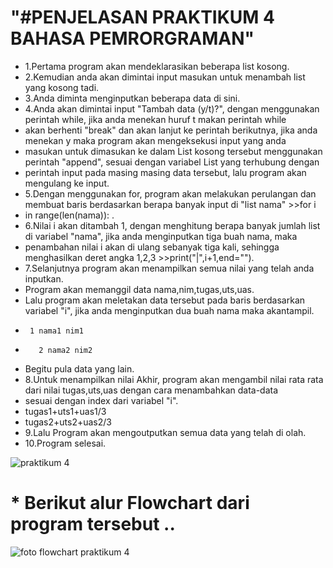 #                                 "#PENJELASAN PRAKTIKUM 4 BAHASA PEMRORGRAMAN"
* 1.Pertama program akan mendeklarasikan beberapa list kosong.
* 2.Kemudian anda akan dimintai input masukan untuk menambah list yang kosong tadi.
* 3.Anda diminta menginputkan beberapa data di sini.
* 4.Anda akan dimintai input "Tambah data (y/t)?", dengan menggunakan perintah while, jika anda menekan huruf t makan perintah while
* akan berhenti "break" dan akan lanjut ke perintah berikutnya, jika anda menekan y maka program akan mengeksekusi input yang anda 
* masukan untuk dimasukan ke dalam List kosong tersebut menggunakan perintah "append", sesuai dengan variabel List yang terhubung dengan
* perintah input pada masing masing data tersebut, lalu program akan mengulang ke input.
* 5.Dengan menggunakan for, program akan melakukan perulangan dan membuat baris berdasarkan berapa banyak input di "list nama" >>for i 
* in range(len(nama)): .
* 6.Nilai i akan ditambah 1, dengan menghitung berapa banyak jumlah list di variabel "nama", jika anda menginputkan tiga buah nama, maka 
* penambahan nilai i akan di ulang sebanyak tiga kali, sehingga menghasilkan deret angka 1,2,3 >>print("|",i+1,end="").
* 7.Selanjutnya program akan menampilkan semua nilai yang telah anda inputkan.
* Program akan memanggil data nama,nim,tugas,uts,uas.
*   Lalu program akan meletakan data tersebut pada baris berdasarkan variabel "i", jika anda menginputkan dua buah nama maka akantampil.
*      1 nama1 nim1
*        2 nama2 nim2
*   Begitu pula data yang lain.
* 8.Untuk menampilkan nilai Akhir, program akan mengambil nilai rata rata dari nilai tugas,uts,uas dengan cara menambahkan data-data 
* sesuai dengan index dari variabel "i".
*    tugas1+uts1+uas1/3
*   tugas2+uts2+uas2/3
* 9.Lalu Program akan mengoutputkan semua data yang telah di olah.
* 10.Program selesai.

![praktikum 4](https://user-images.githubusercontent.com/57026867/69488241-3c240480-0e99-11ea-8edb-95bad920ef6e.jpg)

# * Berikut alur Flowchart dari program tersebut .. 

![foto flowchart praktikum 4](https://user-images.githubusercontent.com/57026867/69489383-089da600-0eaa-11ea-849e-3008c66bc0f0.png)
